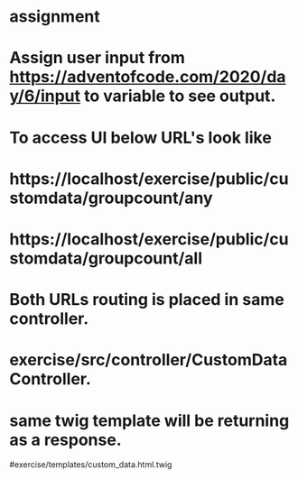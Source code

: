 # assignment
# Assign user input from https://adventofcode.com/2020/day/6/input to variable to see output.
# To access UI below URL's look like
   # https://localhost/exercise/public/customdata/groupcount/any
   # https://localhost/exercise/public/customdata/groupcount/all
# Both URLs routing is placed in same controller.
   # exercise/src/controller/CustomDataController.
# same twig template will be returning as a response.
   #exercise/templates/custom_data.html.twig
